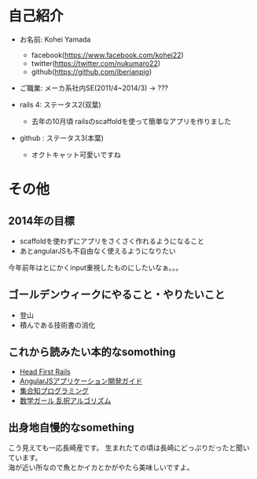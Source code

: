 # 自己紹介
* お名前: Kohei Yamada
  - facebook(https://www.facebook.com/kohei22)  
  - twitter(https://twitter.com/nukumaro22)
  - github(https://github.com/iberianpig)

* ご職業: メーカ系社内SE(2011/4~2014/3) -> ??? 

* rails 4: ステータス2(双葉)
  - 去年の10月頃 railsのscaffoldを使って簡単なアプリを作りました
* github : ステータス3(本葉)
  - オクトキャット可愛いですね

# その他

## 2014年の目標
* scaffoldを使わずにアプリをさくさく作れるようになること
* あとangularJSも不自由なく使えるようになりたい  

今年前年はとにかくinput重視したものにしたいなぁ。。。  
## ゴールデンウィークにやること・やりたいこと
* 登山
* 積んである技術書の消化

## これから読みたい本的なsomothing
* [Head First Rails](http://www.oreilly.co.jp/books/9784873114385/)
* [AngularJSアプリケーション開発ガイド](http://www.oreilly.co.jp/books/9784873116679/) 
* [集合知プログラミング](http://www.oreilly.co.jp/books/9784873113647/)
* [数学ガール 乱択アルゴリズム](http://www.hyuki.com/girl/random.html)

## 出身地自慢的なsomething

こう見えても一応長崎産です。 
生まれたての頃は長崎にどっぷりだったと聞いています。  
海が近い所なので魚とかイカとかがやたら美味しいですよ。
